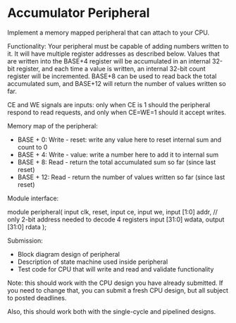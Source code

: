 
# Accumulator Peripheral

Implement a memory mapped peripheral that can attach to your CPU.

Functionality: Your peripheral must be capable of adding numbers written to it. It will have multiple register addresses as described below. Values that are written into the BASE+4 register will be accumulated in an internal 32-bit register, and each time a value is written, an internal 32-bit count register will be incremented. BASE+8 can be used to read back the total accumulated sum, and BASE+12 will return the number of values written so far.

CE and WE signals are inputs: only when CE is 1 should the peripheral respond to read requests, and only when CE=WE=1 should it accept writes.

Memory map of the peripheral:

-   BASE + 0: Write - reset: write any value here to reset internal sum and count to 0
-   BASE + 4: Write - value: write a number here to add it to internal sum
-   BASE + 8: Read - return the total accumulated sum so far (since last reset)
-   BASE + 12: Read - return the number of values written so far (since last reset)

Module interface:

module peripheral(
  input clk, reset,
  input ce,
  input we,
  input [1:0] addr,  // only 2-bit address needed to decode 4 registers
  input [31:0] wdata,
  output [31:0] rdata
);

Submission:

-   Block diagram design of peripheral
-   Description of state machine used inside peripheral
-   Test code for CPU that will write and read and validate functionality

Note: this should work with the CPU design you have already submitted. If you need to change that, you can submit a fresh CPU design, but all subject to posted deadlines.

Also, this should work both with the single-cycle and pipelined designs.
